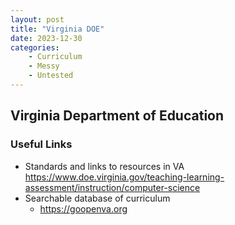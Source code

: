 ```yaml
---
layout: post
title: "Virginia DOE"
date: 2023-12-30
categories:
    - Curriculum
    - Messy
    - Untested
---
```


## Virginia Department of Education

### Useful Links

- Standards and links to resources in VA
    https://www.doe.virginia.gov/teaching-learning-assessment/instruction/computer-science
- Searchable database of curriculum
    - https://goopenva.org
